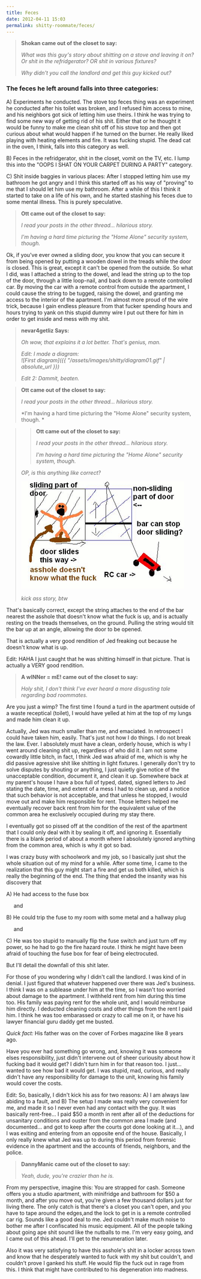 ```yaml
---
title: Feces
date: 2012-04-11 15:03
permalink: shitty-roommate/feces/
---
```


>**Shokan came out of the closet to say:**
>
>*What was this guy's story about shitting on a stove and leaving it on? Or shit in the refridgerator? OR shit in various fixtures?*
>
>*Why didn't you call the landlord and get this guy kicked out?*
>

### The feces he left around falls into three categories:

A) Experiments he conducted. The stove top feces thing was an experiment he conducted after his toilet was broken, and I refused him access to mine, and his neighbors got sick of letting him use theirs. I think he was trying to find some new way of getting rid of his shit. Either that or he thought it would be funny to make me clean shit off of his stove top and then got curious about what would happen if he turned on the burner. He really liked playing with heating elements and fire. It was fucking stupid. The dead cat in the oven, I think, falls into this category as well.

B) Feces in the refridgerator, shit in the closet, vomit on the TV, etc. I lump this into the "OOPS I SHAT ON YOUR CARPET DURING A PARTY" category.

C) Shit inside baggies in various places: After I stopped letting him use my bathroom he got angry and I think this started off as his way of "proving" to me that I should let him use my bathroom. After a while of this I think it started to take on a life of his own, and he started stashing his feces due to some mental illness. This is purely speculative.


>**Ott came out of the closet to say:**
>
>*I read your posts in the other thread... hilarious story.*
>
>*I'm having a hard time picturing the "Home Alone" security system, though.*

Ok, if you've ever owned a sliding door, you know that you can secure it from being opened by putting a wooden dowel in the treads while the door is closed. This is great, except it can't be opened from the outside. So what I did, was I attached a string to the dowel, and lead the string up to the top of the door, through a little loop-nail, and back down to a remote controlled car. By moving the car with a remote control from outside the apartment, I could cause the string to be tugged, raising the dowel, and granting me access to the interior of the apartment. I'm almost more proud of the wire trick, because I gain endless pleasure from that fucker spending hours and hours trying to yank on this stupid dummy wire I put out there for him in order to get inside and mess with my shit.


>**nevar4getliz Says:**
>
>*Oh wow, that explains it a lot better. That's genius, man.*
>
>*Edit: I made a diagram:<br>![First diagram]({{ "/assets/images/shitty/diagram01.gif" | absolute_url }})*
>
>*Edit 2: Dammit, beaten.*



>**Ott came out of the closet to say:**
>
>*I read your posts in the other thread... hilarious story.*
>
>*I'm having a hard time picturing the "Home Alone" security system, though. *



>>**Ott came out of the closet to say:**
>>
>>*I read your posts in the other thread... hilarious story.*
>>
>>*I'm having a hard time picturing the "Home Alone" security system, though.*
>
>*OP, is this anything like correct?*
>
>![Sliding Part of door](/assets/images/shitty/diagram02.gif)
>
>*kick ass story, btw*


That's basically correct, except the string attaches to the end of the bar nearest the asshole that doesn't know what the fuck is up, and is actually resting on the treads themselves, on the ground. Pulling the string would tilt the bar up at an angle, allowing the door to be opened.

That is actually a very good rendition of Jed freaking out because he doesn't know what is up.

Edit: HAHA I just caught that he was shitting himself in that picture. That is actually a VERY good rendition.


>**A wINNer = mE! came out of the closet to say:**
>
>*Holy shit, I don't think I've ever heard a more disgusting tale regarding bad roommates.*

Are you just a wimp? The first time I found a turd in the apartment outside of a waste receptical (toilet), I would have yelled at him at the top of my lungs and made him clean it up.

Actually, Jed was much smaller than me, and emaciated. In retrospect I could have taken him, easily. That's just not how I do things. I do not break the law. Ever. I absolutely must have a clean, orderly house, which is why I went around cleaning shit up, regardless of who did it. I am not some cowardly little bitch, in fact, I think Jed was afraid of me, which is why he did passive agressive shit like shitting in light fixtures. I generally don't try to solve disputes by shouting or anything, I just quietly give notice of the unacceptable condition, document it, and clean it up. Somewhere back at my parent's house I have a box full of typed, dated, signed letters to Jed stating the date, time, and extent of a mess I had to clean up, and a notice that such behavior is not acceptable, and that unless he stopped, I would move out and make him responsible for rent. Those letters helped me eventually recover back rent from him for the equivalent value of the common area he exclusively occupied during my stay there.

I eventually got so pissed off at the condition of the rest of the apartment that I could only deal with it by sealing it off, and ignoring it. Essentially there is a blank period of about a month where I absolutely ignored anything from the common area, which is why it got so bad.

I was crazy busy with schoolwork and my job, so I basically just shut the whole situation out of my mind for a while. After some time, I came to the realization that this guy might start a fire and get us both killed, which is really the beginning of the end. The thing that ended the insanity was his discovery that

A) He had access to the fuse box

&nbsp;&nbsp;&nbsp;&nbsp;&nbsp;and

B) He could trip the fuse to my room with some metal and a hallway plug

&nbsp;&nbsp;&nbsp;&nbsp;&nbsp;and

C) He was too stupid to manually flip the fuse switch and just turn off my power, so he had to go the fire hazard route. I think he might have been afraid of touching the fuse box for fear of being electrocuted.

But I'll detail the downfall of this shit later.

For those of you wondering why I didn't call the landlord. I was kind of in denial. I just figured that whatever happened over there was Jed's business. I think I was on a sublease under him at the time, so I wasn't too worried about damage to the apartment. I withheld rent from him during this time too. His family was paying rent for the whole unit, and I would reimburse him directly. I deducted cleaning costs and other things from the rent I paid him. I think he was too embarassed or crazy to call me on it, or have his lawyer financial guru daddy get me busted.

*Quick fact:* His father was on the cover of Forbes magazine like 8 years ago.

Have you ever had something go wrong, and, knowing it was someone elses responsibility, just didn't intervene out of sheer curiousity about how it fucking bad it would get? I didn't turn him in for that reason too. I just... wanted to see how bad it would get. I was stupid, mad, curious, and really didn't have any responsibility for damage to the unit, knowing his family would cover the costs.

Edit: So, basically, I didn't kick his ass for two reasons: A) I am always law abiding to a fault, and B) The setup I made was really very convenient for me, and made it so I never even had any contact with the guy. It was basically rent-free... I paid $50 a month in rent after all of the deductions for unsanitary conditions and ouster from the common area I made (and documented... and got to keep after the courts got done looking at it...), and I was exiting and entering from an opposite end of the house. Basically, I only really knew what Jed was up to during this period from forensic evidence in the apartment and the accounts of friends, neighbors, and the police.

>**DannyManic came out of the closet to say:**
>
>*Yeah, dude, you're crazier than he is.*

From my perspective, imagine this: You are strapped for cash. Someone offers you a studio apartment, with minifridge and bathroom for $50 a month, and after you move out, you're given a few thousand dollars just for living there. The only catch is that there's a closet you can't open, and you have to tape around the edges,and the lock to get in is a remote controlled car rig. Sounds like a good deal to me. Jed couldn't make much noise to bother me after I confiscated his music equipment. All of the people talking about going ape shit sound like the nutballs to me. I'm very easy going, and I came out of this ahead. I'll get to the renumeration later.

Also it was very satisfying to have this asshole's shit in a locker across town and know that he desperately wanted to fuck with my shit but couldn't, and couldn't prove I ganked his stuff. He would flip the fuck out in rage from this. I think that might have contributed to his degeneration into madness.
